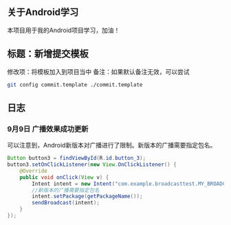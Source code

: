 ## 关于Android学习

本项目用于我的Android项目学习，加油！



## 标题：新增提交模板

修改项：将模板加入到项目当中
备注：如果默认备注无效，可以尝试

```bash
git config commit.template ./commit.template
```



## 日志



### 9月9日 广播效果成功更新

可以注意到，Android新版本对广播进行了限制。新版本的广播需要指定包名。

```java
Button button3 = findViewById(R.id.button_3);
button3.setOnClickListener(new View.OnClickListener() {
    @Override
    public void onClick(View v) {
        Intent intent = new Intent("com.example.broadcasttest.MY_BROADCAST");
        //新版本的广播需要指定包名
        intent.setPackage(getPackageName());
        sendBroadcast(intent);
    }
});
```



